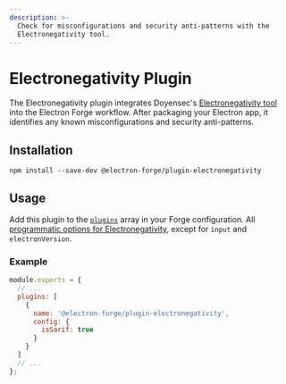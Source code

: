 ```yaml
---
description: >-
  Check for misconfigurations and security anti-patterns with the
  Electronegativity tool.
---
```


# Electronegativity Plugin

The Electronegativity plugin integrates Doyensec's [Electronegativity tool](https://github.com/doyensec/electronegativity#electronegativity) into the Electron Forge workflow. After packaging your Electron app, it identifies any known misconfigurations and security anti-patterns.

## Installation

```shell
npm install --save-dev @electron-forge/plugin-electronegativity
```

## Usage

Add this plugin to the [`plugins`](../configuration.mdx#plugins) array in your Forge configuration. All [programmatic options for Electronegativity](https://github.com/doyensec/electronegativity#programmatically), except for `input` and `electronVersion`.

### Example

```jsx title="forge.config.js"
module.exports = {
  // ...
  plugins: [
    {
      name: '@electron-forge/plugin-electronegativity',
      config: {
        isSarif: true
      }
    }
  ]
  // ...
};
```

